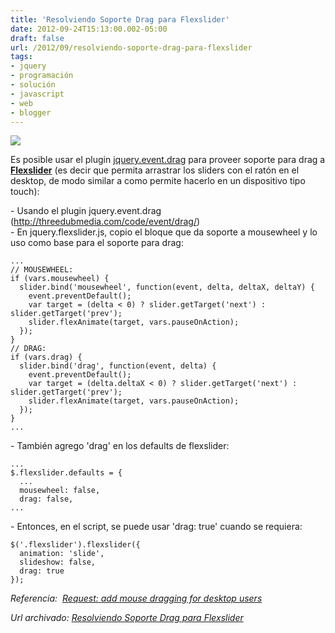 ```yaml
---
title: 'Resolviendo Soporte Drag para Flexslider'
date: 2012-09-24T15:13:00.002-05:00
draft: false
url: /2012/09/resolviendo-soporte-drag-para-flexslider
tags: 
- jquery
- programación
- solución
- javascript
- web
- blogger
---
```


[![](https://1.bp.blogspot.com/-ioXM9g4eFMA/UGC-mwcEBfI/AAAAAAAAB-c/LOhfFiqtrqg/s200/touch-icon.png)](https://1.bp.blogspot.com/-ioXM9g4eFMA/UGC-mwcEBfI/AAAAAAAAB-c/LOhfFiqtrqg/s1600/touch-icon.png)

Es posible usar el plugin [jquery.event.drag](http://threedubmedia.com/code/event/drag/) para proveer soporte para drag a **[Flexslider](http://flexslider.woothemes.com/)** (es decir que permita arrastrar los sliders con el ratón en el desktop, de modo similar a como permite hacerlo en un dispositivo tipo touch):  
  
\- Usando el plugin jquery.event.drag (http://threedubmedia.com/code/event/drag/)  
\- En jquery.flexslider.js, copio el bloque que da soporte a mousewheel y lo uso como base para el soporte para drag:  
```
...  
// MOUSEWHEEL:  
if (vars.mousewheel) {  
  slider.bind('mousewheel', function(event, delta, deltaX, deltaY) {  
    event.preventDefault();  
    var target = (delta < 0) ? slider.getTarget('next') : slider.getTarget('prev');  
    slider.flexAnimate(target, vars.pauseOnAction);  
  });  
}  
// DRAG:  
if (vars.drag) {  
  slider.bind('drag', function(event, delta) {  
    event.preventDefault();  
    var target = (delta.deltaX < 0) ? slider.getTarget('next') : slider.getTarget('prev');  
    slider.flexAnimate(target, vars.pauseOnAction);  
  });  
}  
...  

```  
\- También agrego 'drag' en los defaults de flexslider:  
```
...  
$.flexslider.defaults = {  
  ...  
  mousewheel: false,  
  drag: false,  
...  

```  
\- Entonces, en el script, se puede usar 'drag: true' cuando se requiera:  
  
```
$('.flexslider').flexslider({  
  animation: 'slide',  
  slideshow: false,  
  drag: true  
});  

```  
_Referencia:  [Request: add mouse dragging for desktop users](https://github.com/woothemes/FlexSlider/issues/214)_

_*Url archivado: [Resolviendo Soporte Drag para Flexslider](https://akcdev.blogspot.com/2012/09/resolviendo-soporte-drag-para-flexslider.html)*_
